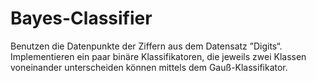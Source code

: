 # Bayes-Classifier
Benutzen die Datenpunkte der Ziffern aus dem Datensatz ”Digits“. Implementieren ein paar binäre Klassifikatoren, die jeweils zwei Klassen voneinander unterscheiden können mittels dem Gauß-Klassifikator.
